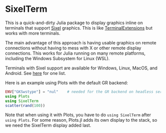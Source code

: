 # SixelTerm

This is a quick-and-dirty Julia package to display graphics inline on 
terminals that support [Sixel](https://en.wikipedia.org/wiki/Sixel) graphics. 
This is like [TerminalExtensions](https://github.com/Keno/TerminalExtensions.jl)
but works with more terminals.

The main advantage of this approach is having usable graphics on remote 
connections without having to mess with X or other remote display
connections. This works for Julia running on many remote platforms, 
including the Windows Subsystem for Linux (WSL). 

Terminals with Sixel support are available for Windows, Linux, MacOS, and Android. 
See [here](https://github.com/saitoha/libsixel/blob/master/README.md#terminal-requirements)
for one list.

Here is an example using Plots with the default GR backend:

```julia
ENV["GKSwstype"] = "nul"    # needed for the GR backend on headless servers
using Plots
using SixelTerm             
scatter(rand(100))
```
Note that when using it with Plots, you have to do `using SixelTerm` after `using Plots`.
For some reason, Plots.jl adds its own display to the stack, so we need the SixelTerm
display added last.
